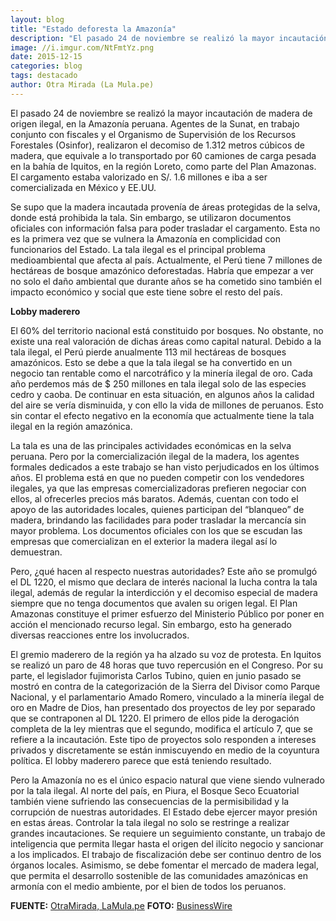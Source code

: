 ```yaml
---
layout: blog
title: "Estado deforesta la Amazonía"
description: "El pasado 24 de noviembre se realizó la mayor incautación de madera de origen ilegal, en la Amazonía peruana."
image: //i.imgur.com/NtFmtYz.png
date: 2015-12-15
categories: blog
tags: destacado
author: Otra Mirada (La Mula.pe)
---
```


El pasado 24 de noviembre se realizó la mayor incautación de madera de origen ilegal, en la Amazonía peruana. Agentes de la Sunat, en trabajo conjunto con fiscales y el Organismo de Supervisión de los Recursos Forestales (Osinfor), realizaron el decomiso de 1.312 metros cúbicos de madera, que equivale a lo transportado por 60 camiones de carga pesada en la bahía de Iquitos, en la región Loreto, como parte del Plan Amazonas. El cargamento estaba valorizado en S/. 1.6 millones e iba a ser comercializada en México y EE.UU.

Se supo que la madera incautada provenía de áreas protegidas de la selva, donde está prohibida la tala. Sin embargo, se utilizaron documentos oficiales con información falsa para poder trasladar el cargamento. Esta no es la primera vez que se vulnera la Amazonía en complicidad con funcionarios del Estado. La tala ilegal es el principal problema medioambiental que afecta al país. Actualmente, el Perú tiene 7 millones de hectáreas de bosque amazónico deforestadas. Habría que empezar a ver no solo el daño ambiental que durante años se ha cometido sino también el impacto económico y social que este tiene sobre el resto del país.

<b>Lobby maderero</b>

El 60% del territorio nacional está constituido por bosques. No obstante, no existe una real valoración de dichas áreas como capital natural. Debido a la tala ilegal, el Perú pierde anualmente 113 mil hectáreas de bosques amazónicos. Esto se debe a que la tala ilegal se ha convertido en un negocio tan rentable como el narcotráfico y la minería ilegal de oro. Cada año perdemos más de $ 250 millones en tala ilegal solo de las especies cedro y caoba. De continuar en esta situación, en algunos años la calidad del aire se vería disminuida, y con ello la vida de millones de peruanos. Esto sin contar el efecto negativo en la economía que actualmente tiene la tala ilegal en la región amazónica.

La tala es una de las principales actividades económicas en la selva peruana. Pero por la comercialización ilegal de la madera, los agentes formales dedicados a este trabajo se han visto perjudicados en los últimos años. El problema está en que no pueden competir con los vendedores ilegales, ya que las empresas comercializadoras prefieren negociar con ellos, al ofrecerles precios más baratos. Además, cuentan con todo el apoyo de las autoridades locales, quienes participan del “blanqueo” de madera, brindando las facilidades para poder trasladar la mercancía sin mayor problema. Los documentos oficiales con los que se escudan las empresas que comercializan en el exterior la madera ilegal así lo demuestran.

Pero, ¿qué hacen al respecto nuestras autoridades? Este año se promulgó el DL 1220, el mismo que declara de interés nacional la lucha contra la tala ilegal, además de regular la interdicción y el decomiso especial de madera siempre que no tenga documentos que avalen su origen legal. El Plan Amazonas constituye el primer esfuerzo del Ministerio Público por poner en acción el mencionado recurso legal. Sin embargo, esto ha generado diversas reacciones entre los involucrados.

El gremio maderero de la región ya ha alzado su voz de protesta. En Iquitos se realizó un paro de 48 horas que tuvo repercusión en el Congreso. Por su parte, el legislador fujimorista Carlos Tubino, quien en junio pasado se mostró en contra de la categorización de la Sierra del Divisor como Parque Nacional, y el parlamentario Amado Romero, vinculado a la minería ilegal de oro en Madre de Dios, han presentado dos proyectos de ley por separado que se contraponen al DL 1220. El primero de ellos pide la derogación completa de la ley mientras que el segundo, modifica el artículo 7, que se refiere a la incautación. Este tipo de proyectos solo responden a intereses privados y discretamente se están inmiscuyendo en medio de la coyuntura política. El lobby maderero parece que está teniendo resultado.

Pero la Amazonía no es el único espacio natural que viene siendo vulnerado por la tala ilegal. Al norte del país, en Piura, el Bosque Seco Ecuatorial también viene sufriendo las consecuencias de la permisibilidad y la corrupción de nuestras autoridades. El Estado debe ejercer mayor presión en estas áreas. Controlar la tala ilegal no solo se restringe a realizar grandes incautaciones. Se requiere un seguimiento constante, un trabajo de inteligencia que permita llegar hasta el origen del ilícito negocio y sancionar a los implicados. El trabajo de fiscalización debe ser continuo dentro de los órganos locales. Asimismo, se debe fomentar el mercado de madera legal, que permita el desarrollo sostenible de las comunidades amazónicas en armonía con el medio ambiente, por el bien de todos los peruanos.

<b>FUENTE:</b> [OtraMirada, LaMula.pe](https://otramirada.lamula.pe/2015/12/15/estado-desforesta-la-amazonia/otramirada/)
<b>FOTO:</b> [BusinessWire](//www.businesswire.com/news/home/20150407006063/en/EIA-Investigative-Report-Exposes-Illegal-Deforestation-Peruvian)